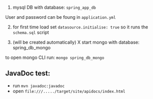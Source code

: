1. mysql DB with database: `spring_app_db`

User and password can be foung in `application.yml`


2. for first time load set `datasource.initialise: true`   so it runs the `schema.sql` script


3. (will be created automatically) X start mongo with database: spring_db_mongo
 
 to open mongo CLI run: `mongo spring_db_mongo` 
 
 
 
 ## JavaDoc test:
 - run `mvn javadoc:javadoc`
 - open `file:///...../target/site/apidocs/index.html`